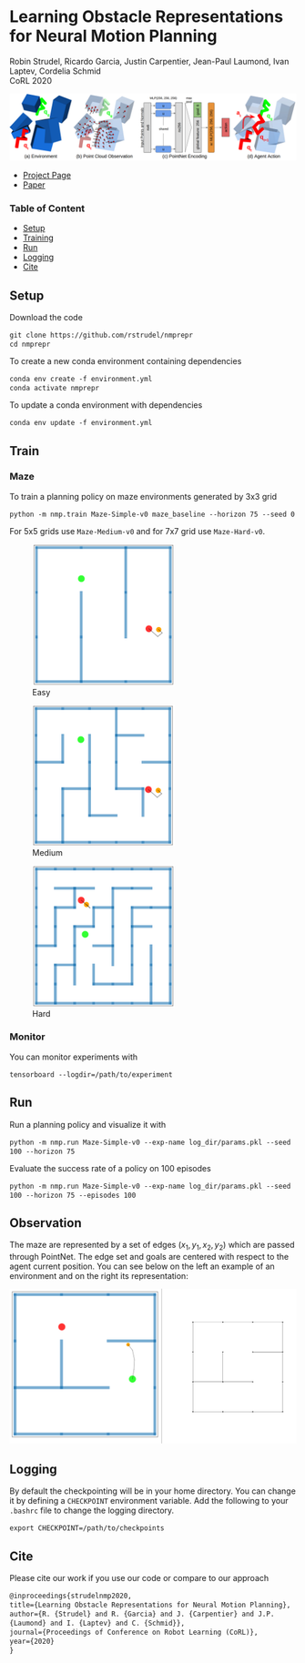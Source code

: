 # Learning Obstacle Representations for Neural Motion Planning

Robin Strudel, Ricardo Garcia, Justin Carpentier, Jean-Paul Laumond, Ivan Laptev, Cordelia Schmid\
CoRL 2020

![](images/overview.png)

- [Project Page](https://www.di.ens.fr/willow/research/nmp_repr/)
- [Paper](https://arxiv.org/abs/2008.11174)



### Table of Content

- [Setup](#setup)
- [Training](#training)
- [Run](#run)
- [Logging](#logging)
- [Cite](#cite)


## Setup

Download the code
```
git clone https://github.com/rstrudel/nmprepr
cd nmprepr
```

To create a new conda environment containing dependencies
```
conda env create -f environment.yml
conda activate nmprepr
```

To update a conda environment with dependencies
```
conda env update -f environment.yml
```

## Train

### Maze

To train a planning policy on maze environments generated by 3x3 grid
```
python -m nmp.train Maze-Simple-v0 maze_baseline --horizon 75 --seed 0
```

For 5x5 grids use `Maze-Medium-v0` and for 7x7 grid use `Maze-Hard-v0`.
<p float="center">
  <figure>
    <img src="images/easy.png" width="250">
    <figcaption>Easy</figcaption>
  </figure>
  <figure>
    <img src="images/medium.png" width="250">
    <figcaption>Medium</figcaption>
  </figure>
  <figure>
    <img src="images/hard.png" width="250">
    <figcaption>Hard</figcaption>
  </figure>
</p>

### Monitor

You can monitor experiments with
```
tensorboard --logdir=/path/to/experiment
```

## Run

Run a planning policy and visualize it with
```
python -m nmp.run Maze-Simple-v0 --exp-name log_dir/params.pkl --seed 100 --horizon 75
```
       
Evaluate the success rate of a policy on 100 episodes
```
python -m nmp.run Maze-Simple-v0 --exp-name log_dir/params.pkl --seed 100 --horizon 75 --episodes 100
```

## Observation

The maze are represented by a set of edges $(x_1, y_1, x_2, y_2)$ which are passed through PointNet.
The edge set and goals are centered with respect to the agent current position. You can see below on the left an example of an environment and on the right its representation:

<img src="images/maze_repr.png" width="600">

## Logging

By default the checkpointing will be in your home directory. You can change it by defining a `CHECKPOINT` environment variable. Add the following to your `.bashrc` file to change the logging directory.
```
export CHECKPOINT=/path/to/checkpoints
```

## Cite

Please cite our work if you use our code or compare to our approach
```
@inproceedings{strudelnmp2020,
title={Learning Obstacle Representations for Neural Motion Planning},
author={R. {Strudel} and R. {Garcia} and J. {Carpentier} and J.P. {Laumond} and I. {Laptev} and C. {Schmid}},
journal={Proceedings of Conference on Robot Learning (CoRL)},
year={2020}
}
```
